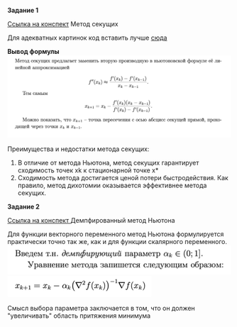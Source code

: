 **Задание 1**

[Ссылка на конспект](https://open.etu.ru/assets/courseware/v1/9448ccec71a33ee6a50e4ed38c5adc37/asset-v1:kafedra-cad+opt-methods+spring_2024+type@asset+block/%D0%BA%D0%BE%D0%BD%D1%81%D0%BF%D0%B5%D0%BA%D1%822_3.pdf)
Метод секущих

Для адекватных картинок код вставить лучше [сюда](https://open.etu.ru/courses/course-v1:kafedra-cad+opt-methods+spring_2024/courseware/0648cf091a7240d8a93f52d3d9a9eeb7/e91cad57066a4ec2b2cff3c8460919a3/1?activate_block_id=block-v1%3Akafedra-cad%2Bopt-methods%2Bspring_2024%2Btype%40vertical%2Bblock%4065ed7aad32174c7bb1d058fc6aa0ea05)

**Вывод формулы**
![img.png](img.png)

Преимущества и недостатки метода секущих:
1. В отличие от метода Ньютона, метод секущих гарантирует сходимость точек xk к
стационарной точке x*
2. Сходимость метода достигается ценой потери быстродействия. Как правило, метод
дихотомии оказывается эффективнее метода секущих.

**Задание 2**

[Ссылка на конспект
](https://open.etu.ru/assets/courseware/v1/1711a0d7f45666ba3abfce8b698220e6/asset-v1:kafedra-cad+opt-methods+spring_2024+type@asset+block/%D0%BA%D0%BE%D0%BD%D1%81%D0%BF%D0%B5%D0%BA%D1%823_3.pdf)Демпфированный метод Ньютона

Для функции векторного переменного метод Ньютона формулируется практически точно
так же, как и для функции скалярного переменного.
![img_1.png](img_1.png)
![img_2.png](img_2.png)

Смысл выбора параметра заключается в том, что он должен 
"увеличивать" область притяжения минимума